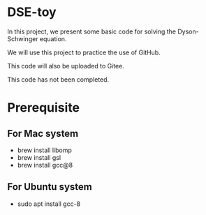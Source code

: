 # DSE-toy
In this project, we present some basic code for solving the Dyson-Schwinger equation.

We will use this project to practice the use of GitHub.

This code will also be uploaded to Gitee.

This code has not been completed.

# Prerequisite

## For Mac system

- brew install libomp
- brew install gsl
- brew install gcc@8

## For Ubuntu system

- sudo apt install gcc-8